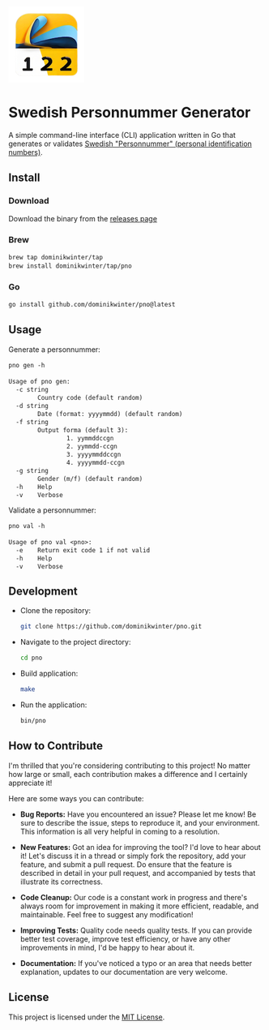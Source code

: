 ![pno logo](assets/logo.png)

# Swedish Personnummer Generator

A simple command-line interface (CLI) application written in Go that generates or validates [Swedish "Personnummer" (personal identification numbers)](https://en.wikipedia.org/wiki/Personal_identity_number_(Sweden)).

## Install

### Download
Download the binary from the [releases page](https://github.com/dominikwinter/pno/releases)

### Brew
```bash
brew tap dominikwinter/tap
brew install dominikwinter/tap/pno
```

### Go
```bash
go install github.com/dominikwinter/pno@latest
```

## Usage
Generate a personnummer:
```
pno gen -h

Usage of pno gen:
  -c string
        Country code (default random)
  -d string
        Date (format: yyyymmdd) (default random)
  -f string
        Output forma (default 3):
                1. yymmddccgn
                2. yymmdd-ccgn
                3. yyyymmddccgn
                4. yyyymmdd-ccgn
  -g string
        Gender (m/f) (default random)
  -h    Help
  -v    Verbose
```

Validate a personnummer:
```
pno val -h

Usage of pno val <pno>:
  -e    Return exit code 1 if not valid
  -h    Help
  -v    Verbose
```

## Development

* Clone the repository:
  ```bash
  git clone https://github.com/dominikwinter/pno.git
  ```
* Navigate to the project directory:
  ```bash
  cd pno
  ```
* Build application:
  ```bash
  make
  ```
* Run the application:
  ```bash
  bin/pno
  ```

## How to Contribute

I'm thrilled that you're considering contributing to this project! No matter how large or small, each contribution makes a difference and I certainly appreciate it!

Here are some ways you can contribute:

- **Bug Reports:** Have you encountered an issue? Please let me know! Be sure to describe the issue, steps to reproduce it, and your environment. This information is all very helpful in coming to a resolution.

- **New Features:** Got an idea for improving the tool? I'd love to hear about it! Let's discuss it in a thread or simply fork the repository, add your feature, and submit a pull request. Do ensure that the feature is described in detail in your pull request, and accompanied by tests that illustrate its correctness.

- **Code Cleanup:** Our code is a constant work in progress and there's always room for improvement in making it more efficient, readable, and maintainable. Feel free to suggest any modification!

- **Improving Tests:** Quality code needs quality tests. If you can provide better test coverage, improve test efficiency, or have any other improvements in mind, I'd be happy to hear about it.

- **Documentation:** If you've noticed a typo or an area that needs better explanation, updates to our documentation are very welcome.

## License

This project is licensed under the [MIT License](LICENSE).
